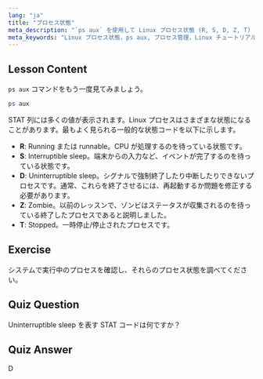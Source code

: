 ```yaml
---
lang: "ja"
title: "プロセス状態"
meta_description: "`ps aux` を使用して Linux プロセス状態 (R, S, D, Z, T) を学びましょう。一般的な STAT コードを理解し、プロセスを効果的に管理します。Linux の学習を始めましょう！"
meta_keywords: "Linux プロセス状態，ps aux, プロセス管理，Linux チュートリアル，Linux 初心者，STAT コード，Linux ガイド"
---
```


## Lesson Content

`ps aux` コマンドをもう一度見てみましょう。

```bash
ps aux
```

STAT 列には多くの値が表示されます。Linux プロセスはさまざまな状態になることがあります。最もよく見られる一般的な状態コードを以下に示します。

- **R**: Running または runnable。CPU が処理するのを待っている状態です。
- **S**: Interruptible sleep。端末からの入力など、イベントが完了するのを待っている状態です。
- **D**: Uninterruptible sleep。シグナルで強制終了したり中断したりできないプロセスです。通常、これらを終了させるには、再起動するか問題を修正する必要があります。
- **Z**: Zombie。以前のレッスンで、ゾンビはステータスが収集されるのを待っている終了したプロセスであると説明しました。
- **T**: Stopped。一時停止/停止されたプロセスです。

## Exercise

システムで実行中のプロセスを確認し、それらのプロセス状態を調べてください。

## Quiz Question

Uninterruptible sleep を表す STAT コードは何ですか？

## Quiz Answer

D
